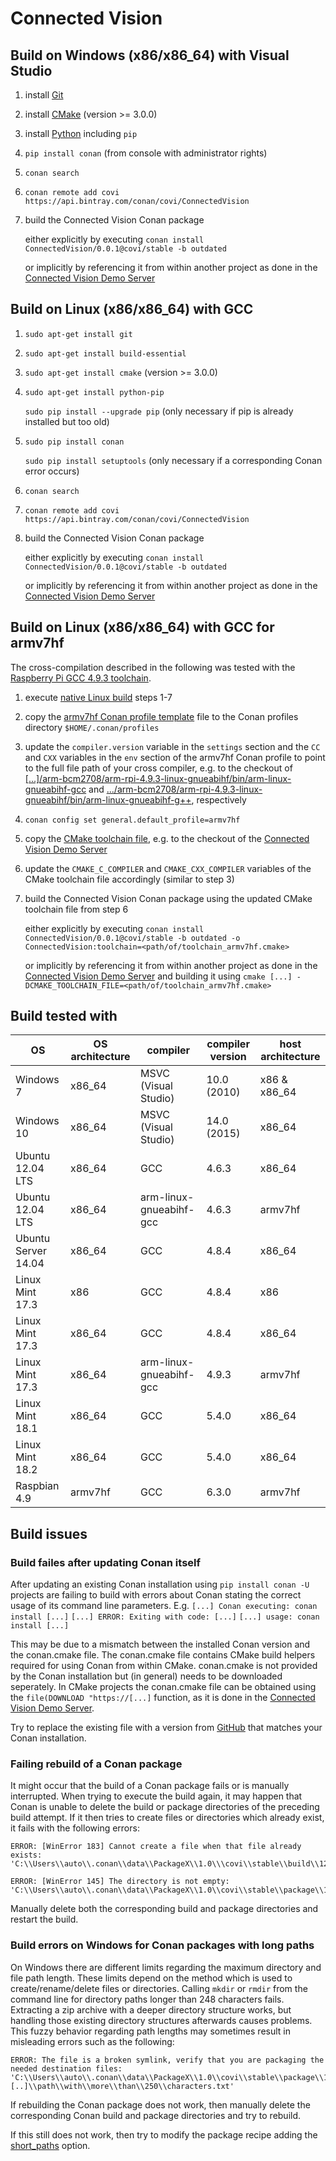 # Connected Vision

## Build on Windows (x86/x86_64) with Visual Studio
1. install [Git](https://git-scm.com/download/win)
2. install [CMake](https://cmake.org/download) (version >= 3.0.0)
3. install [Python](https://www.python.org/downloads/windows) including `pip`
4. `pip install conan` (from console with administrator rights)
5. `conan search`
6. `conan remote add covi https://api.bintray.com/conan/covi/ConnectedVision`
7. build the Connected Vision Conan package
	
	either explicitly by executing `conan install ConnectedVision/0.0.1@covi/stable -b outdated`
	
	or implicitly by referencing it from within another project as done in the [Connected Vision Demo Server](https://github.com/ConnectedVision/connectedvision-apps/tree/master/DemoServer/build/cmake)

## Build on Linux (x86/x86_64) with GCC
1. `sudo apt-get install git`
2. `sudo apt-get install build-essential`
3. `sudo apt-get install cmake` (version >= 3.0.0)
4. `sudo apt-get install python-pip`
	
	`sudo pip install --upgrade pip` (only necessary if pip is already installed but too old)
5. `sudo pip install conan`
	
	`sudo pip install setuptools` (only necessary if a corresponding Conan error occurs)
6. `conan search`
7. `conan remote add covi https://api.bintray.com/conan/covi/ConnectedVision`
8. build the Connected Vision Conan package
	
	either explicitly by executing `conan install ConnectedVision/0.0.1@covi/stable -b outdated`
	
	or implicitly by referencing it from within another project as done in the [Connected Vision Demo Server](https://github.com/ConnectedVision/connectedvision-apps/tree/master/DemoServer/build/cmake)

## Build on Linux (x86/x86_64) with GCC for armv7hf

The cross-compilation described in the following was tested with the [Raspberry Pi GCC 4.9.3 toolchain](https://github.com/raspberrypi/tools/tree/master/arm-bcm2708/arm-rpi-4.9.3-linux-gnueabihf/).

1. execute [native Linux build](#build-on-linux-x86x86_64-with-gcc) steps 1-7
2. copy the [armv7hf Conan profile template](build_env/Conan/profiles/armv7hf) file to the Conan profiles directory `$HOME/.conan/profiles`
3. update the `compiler.version` variable in the `settings` section and the `CC` and `CXX` variables in the `env` section of the armv7hf Conan profile to point to the full file path of your cross compiler, e.g. to the checkout of [[...]/arm-bcm2708/arm-rpi-4.9.3-linux-gnueabihf/bin/arm-linux-gnueabihf-gcc](https://github.com/raspberrypi/tools/tree/master/arm-bcm2708/arm-rpi-4.9.3-linux-gnueabihf/bin/arm-linux-gnueabihf-gcc) and [.../arm-bcm2708/arm-rpi-4.9.3-linux-gnueabihf/bin/arm-linux-gnueabihf-g++](https://github.com/raspberrypi/tools/tree/master/arm-bcm2708/arm-rpi-4.9.3-linux-gnueabihf/bin/arm-linux-gnueabihf-g++), respectively
4. `conan config set general.default_profile=armv7hf`
5. copy the [CMake toolchain file](build_env/cmake/toolchain_armv7hf.cmake), e.g. to the checkout of the [Connected Vision Demo Server](https://github.com/ConnectedVision/connectedvision-apps/tree/master/DemoServer)
6. update the `CMAKE_C_COMPILER` and `CMAKE_CXX_COMPILER` variables of the CMake toolchain file accordingly (similar to step 3)
7. build the Connected Vision Conan package using the updated CMake toolchain file from step 6
	
	either explicitly by executing `conan install ConnectedVision/0.0.1@covi/stable -b outdated -o ConnectedVision:toolchain=<path/of/toolchain_armv7hf.cmake>`
	
	or implicitly by referencing it from within another project as done in the [Connected Vision Demo Server](https://github.com/ConnectedVision/connectedvision-apps/tree/master/DemoServer/build/cmake) and building it using `cmake [...] -DCMAKE_TOOLCHAIN_FILE=<path/of/toolchain_armv7hf.cmake>`

## Build tested with
OS                  | OS architecture | compiler                | compiler version | host architecture
---                 | ---             | ---                     | ---              | ---
Windows 7           | x86_64          | MSVC (Visual Studio)    | 10.0 (2010)      | x86 & x86_64
Windows 10          | x86_64          | MSVC (Visual Studio)    | 14.0 (2015)      | x86_64
Ubuntu 12.04 LTS    | x86_64          | GCC                     | 4.6.3            | x86_64
Ubuntu 12.04 LTS    | x86_64          | arm-linux-gnueabihf-gcc | 4.6.3            | armv7hf
Ubuntu Server 14.04 | x86_64          | GCC                     | 4.8.4            | x86_64
Linux Mint 17.3     | x86             | GCC                     | 4.8.4            | x86
Linux Mint 17.3     | x86_64          | GCC                     | 4.8.4            | x86_64
Linux Mint 17.3     | x86_64          | arm-linux-gnueabihf-gcc | 4.9.3            | armv7hf
Linux Mint 18.1     | x86_64          | GCC                     | 5.4.0            | x86_64
Linux Mint 18.2     | x86_64          | GCC                     | 5.4.0            | x86_64
Raspbian 4.9        | armv7hf         | GCC                     | 6.3.0            | armv7hf

## Build issues
### Build failes after updating Conan itself
After updating an existing Conan installation using `pip install conan -U` projects are failing to build with errors about Conan stating the correct usage of its command line parameters.
E.g. `[...] Conan executing: conan install [...]` `[...] ERROR: Exiting with code: [...]` `[...] usage: conan install [...]`

This may be due to a mismatch between the installed Conan version and the conan.cmake file. The conan.cmake file contains CMake build helpers required for using Conan from within CMake. conan.cmake is not provided by the Conan installation but (in general) needs to be downloaded seperately. In CMake projects the conan.cmake file can be obtained using the `file(DOWNLOAD "https://[...]` function, as it is done in the [Connected Vision Demo Server](https://github.com/ConnectedVision/connectedvision-apps/blob/master/DemoServer/build/cmake/CMakeLists.txt).

Try to replace the existing file with a version from [GitHub](https://raw.githubusercontent.com/conan-io/cmake-conan/master/conan.cmake) that matches your Conan installation.

### Failing rebuild of a Conan package
It might occur that the build of a Conan package fails or is manually interrupted. When trying to execute the build again, it may happen that Conan is unable to delete the build or package directories of the preceding build attempt. If it then tries to create files or directories which already exist, it fails with the following errors:
```
ERROR: [WinError 183] Cannot create a file when that file already exists:
'C:\\Users\\auto\\.conan\\data\\PackageX\\1.0\\\covi\\stable\\build\\1234567890abcdef1234567890abcdef1234567'
```
```
ERROR: [WinError 145] The directory is not empty:
'C:\\Users\\auto\\.conan\\data\\PackageX\\1.0\\covi\\stable\\package\\1234567890abcdef1234567890abcdef1234567'
```
 
Manually delete both the corresponding build and package directories and restart the build.

### Build errors on Windows for Conan packages with long paths
On Windows there are different limits regarding the maximum directory and file path length. These limits depend on the method which is used to create/rename/delete files or directories. Calling `mkdir` or `rmdir` from the command line for directory paths longer than 248 characters fails. Extracting a zip archive with a deeper directory structure works, but handling those existing directory structures afterwards causes problems. This fuzzy behavior regarding path lengths may sometimes result in misleading errors  such as the following:
```
ERROR: The file is a broken symlink, verify that you are packaging the needed destination files:
'C:\\Users\\auto\\.conan\\data\\PackageX\\1.0\\covi\\stable\\package\\1234567890abcdef1234567890abcdef1234567\\[..]\\path\\with\\more\\than\\250\\characters.txt'
```
If rebuilding the Conan package does not work, then manually delete the corresponding Conan build and package directories and try to rebuild.

If this still does not work, then try to modify the package recipe adding the [short_paths](http://docs.conan.io/en/latest/reference/conanfile/attributes.html#short-paths) option.
